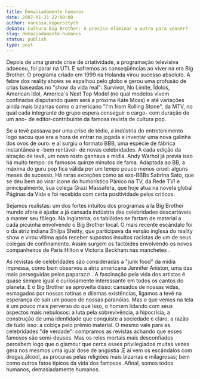 ```yaml
---
title: Demasiadamente humanos
date: 2007-01-31 22:00:00
author: vanessa.kopersztych
debate: Cultura Big Brother: é preciso eliminar o outro para vencer?
slug: demasiadamente-humanos
status: publish 
type: post
---
```


Depois de uma grande crise de criatividade, a programação televisiva adoeceu, foi parar na UTI. E sofremos as conseqüências ao viver na era Big Brother. O programa criado em 1999 na Holanda virou sucesso absoluto. A febre dos reality shows se espalhou pelo globo e gerou uma profusão de crias baseadas no "show da vida real": Survivor, No Limite, Ídolos, American Idol, America´s Next Top Model (no qual modelos vivem confinadas disputando quem será a próxima Kate Moss) e até variações ainda mais bizarras como o americano "I'm from Rolling Stone", da MTV, no qual cada integrante do grupo espera conseguir o cargo- com duração de um ano- de editor-contribuinte da famosa revista de cultura pop.


Se a tevê passava por uma crise de tédio, a indústria do entretenimento logo sacou que era a hora de entrar na jogada e inventar uma nova galinha dos ovos de ouro: e aí surgiu o formato BBB, uma espécie de fábrica instantânea e -bem rentável- de novas celebridades. A cada edição da atração de tevê, um novo rosto ganhava a mídia. Andy Warhol já previa isso há muito tempo: os famosos quinze minutos de fama. Adaptada ao BB, a máxima do guru pop fica válida por um tempo pouco menos cruel: alguns meses de sucesso. Há raras exceções como as exs-BBBs Sabrina Sato, que se deu bem ao virar ícone do humorístico Pânico na TV, da Rede TV! e principalmente, sua colega Grazi Massafera, que hoje atua na novela global Páginas da Vida e foi recebida com certa positividade pelos críticos.


Sejamos realistas: um dos fortes intuitos dos programas à la Big Brother mundo afora é ajudar a já cansada indústria das celebridades descartáveis a manter seu fôlego. Na Inglaterra, os tablóides se fartam de material a cada picuinha envolvendo o Big Brother local. O mais recente escândalo foi o da atriz indiana Shilpa Shetty, que participava da versão inglesa do reality show e virou vítima após receber supostos insultos racistas de um de seus colegas de confinamento. Assim surgem os factóides envolvendo os novos companheiros de Paris Hilton e Victoria Beckham nas manchetes .


As revistas de celebridades são consideradas a "junk food" da mídia impressa, como bem observou a atriz americana Jennifer Aniston, uma das mais perseguidas pelos paparazzi . A fascinação pela vida dos artistas é quase sempre igual e curiosamente interessante em todos os cantos do planeta. E o Big Brother se aproveita disso: cansados de nossas vidas, esmagados por nossas rotinas e dilemas existências, ligamos a tevê na esperança de sair um pouco de nossas paranóias. Mas o que vemos na tela é um pouco mais perverso do que isso, o homem lidando com seus aspectos mais nebulosos: a luta pela sobrevivência, a hipocrisia, a construção de uma identidade que conquiste a sociedade e claro, a razão de tudo isso: a cobiça pelo prêmio material. O mesmo vale para as celebridades "de verdade": compramos as revistas achando que esses famosos são semi-deuses. Mas os reles mortais mais desconfiados percebem logo que o glamour que cerca esses privilegiados muitas vezes gera nos mesmos uma igual dose de angústia .E aí vem os escândalos com drogas,álcool, as procuras pelas religiões mais bizarras e milagrosas; bem como outros fatos típicos da vida dos famosos. Afinal, somos todos humanos, demasiadamente humanos.


